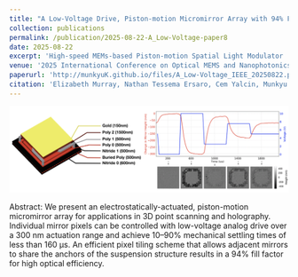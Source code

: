 ```yaml
---
title: "A Low-Voltage Drive, Piston-motion Micromirror Array with 94% Fill Factor"
collection: publications
permalink: /publication/2025-08-22-A_Low-Voltage-paper8
date: 2025-08-22
excerpt: 'High-speed MEMs-based Piston-motion Spatial Light Modulator '
venue: '2025 International Conference on Optical MEMS and Nanophotonics (OMN)'
paperurl: 'http://munkyuK.github.io/files/A_Low-Voltage_IEEE_20250822.pdf'
citation: 'Elizabeth Murray, Nathan Tessema Ersaro, Cem Yalcin, Munkyu Kang, Leyla Kabuli, Laura Waller, and Rikky Muller &quot;A Low-Voltage Drive, Piston-motion Micromirror Array with 94% Fill Factor&quot;, <i>2025 International Conference on Optical MEMS and Nanophotonics (OMN), pp. 1-2</i>., (2025).'
---
```


![MEMS_SLM](https://github.com/munkyuK/munkyuK.github.io/blob/master/images/MEMS_SLM.png?raw=true)

Abstract: We present an electrostatically-actuated, piston-motion micromirror array for applications in 3D point scanning and holography. Individual mirror pixels can be controlled with low-voltage analog drive over a 300 nm actuation range and achieve 10–90% mechanical settling times of less than 160 μs. An efficient pixel tiling scheme that allows adjacent mirrors to share the anchors of the suspension structure results in a 94% fill factor for high optical efficiency.
